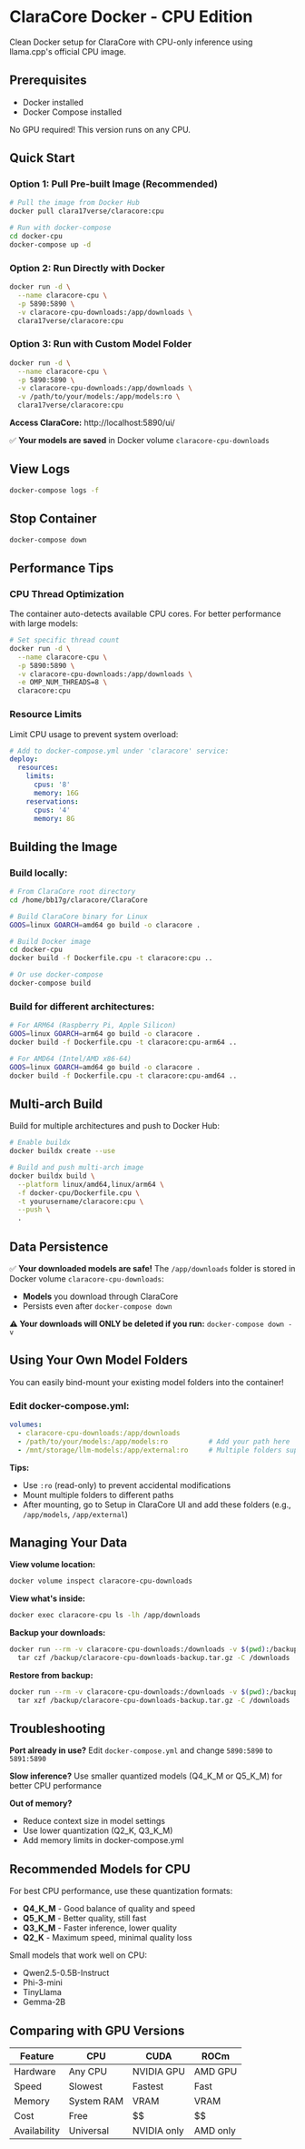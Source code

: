 # ClaraCore Docker - CPU Edition

Clean Docker setup for ClaraCore with CPU-only inference using llama.cpp's official CPU image.

## Prerequisites

- Docker installed
- Docker Compose installed

No GPU required! This version runs on any CPU.

## Quick Start

### Option 1: Pull Pre-built Image (Recommended)

```bash
# Pull the image from Docker Hub
docker pull clara17verse/claracore:cpu

# Run with docker-compose
cd docker-cpu
docker-compose up -d
```

### Option 2: Run Directly with Docker

```bash
docker run -d \
  --name claracore-cpu \
  -p 5890:5890 \
  -v claracore-cpu-downloads:/app/downloads \
  clara17verse/claracore:cpu
```

### Option 3: Run with Custom Model Folder

```bash
docker run -d \
  --name claracore-cpu \
  -p 5890:5890 \
  -v claracore-cpu-downloads:/app/downloads \
  -v /path/to/your/models:/app/models:ro \
  clara17verse/claracore:cpu
```

**Access ClaraCore:** http://localhost:5890/ui/

✅ **Your models are saved** in Docker volume `claracore-cpu-downloads`

## View Logs

```bash
docker-compose logs -f
```

## Stop Container

```bash
docker-compose down
```

## Performance Tips

### CPU Thread Optimization
The container auto-detects available CPU cores. For better performance with large models:

```bash
# Set specific thread count
docker run -d \
  --name claracore-cpu \
  -p 5890:5890 \
  -v claracore-cpu-downloads:/app/downloads \
  -e OMP_NUM_THREADS=8 \
  claracore:cpu
```

### Resource Limits
Limit CPU usage to prevent system overload:

```yaml
# Add to docker-compose.yml under 'claracore' service:
deploy:
  resources:
    limits:
      cpus: '8'
      memory: 16G
    reservations:
      cpus: '4'
      memory: 8G
```

## Building the Image

### Build locally:
```bash
# From ClaraCore root directory
cd /home/bb17g/claracore/ClaraCore

# Build ClaraCore binary for Linux
GOOS=linux GOARCH=amd64 go build -o claracore .

# Build Docker image
cd docker-cpu
docker build -f Dockerfile.cpu -t claracore:cpu ..

# Or use docker-compose
docker-compose build
```

### Build for different architectures:
```bash
# For ARM64 (Raspberry Pi, Apple Silicon)
GOOS=linux GOARCH=arm64 go build -o claracore .
docker build -f Dockerfile.cpu -t claracore:cpu-arm64 ..

# For AMD64 (Intel/AMD x86-64)
GOOS=linux GOARCH=amd64 go build -o claracore .
docker build -f Dockerfile.cpu -t claracore:cpu-amd64 ..
```

## Multi-arch Build

Build for multiple architectures and push to Docker Hub:

```bash
# Enable buildx
docker buildx create --use

# Build and push multi-arch image
docker buildx build \
  --platform linux/amd64,linux/arm64 \
  -f docker-cpu/Dockerfile.cpu \
  -t yourusername/claracore:cpu \
  --push \
  .
```

## Data Persistence

✅ **Your downloaded models are safe!** The `/app/downloads` folder is stored in Docker volume `claracore-cpu-downloads`:
- **Models** you download through ClaraCore
- Persists even after `docker-compose down`

**⚠️ Your downloads will ONLY be deleted if you run:** `docker-compose down -v`

## Using Your Own Model Folders

You can easily bind-mount your existing model folders into the container!

### Edit docker-compose.yml:
```yaml
volumes:
  - claracore-cpu-downloads:/app/downloads
  - /path/to/your/models:/app/models:ro          # Add your path here
  - /mnt/storage/llm-models:/app/external:ro     # Multiple folders supported
```

**Tips:**
- Use `:ro` (read-only) to prevent accidental modifications
- Mount multiple folders to different paths
- After mounting, go to Setup in ClaraCore UI and add these folders (e.g., `/app/models`, `/app/external`)

## Managing Your Data

**View volume location:**
```bash
docker volume inspect claracore-cpu-downloads
```

**View what's inside:**
```bash
docker exec claracore-cpu ls -lh /app/downloads
```

**Backup your downloads:**
```bash
docker run --rm -v claracore-cpu-downloads:/downloads -v $(pwd):/backup ubuntu \
  tar czf /backup/claracore-cpu-downloads-backup.tar.gz -C /downloads .
```

**Restore from backup:**
```bash
docker run --rm -v claracore-cpu-downloads:/downloads -v $(pwd):/backup ubuntu \
  tar xzf /backup/claracore-cpu-downloads-backup.tar.gz -C /downloads
```

## Troubleshooting

**Port already in use?** Edit `docker-compose.yml` and change `5890:5890` to `5891:5890`

**Slow inference?** Use smaller quantized models (Q4_K_M or Q5_K_M) for better CPU performance

**Out of memory?** 
- Reduce context size in model settings
- Use lower quantization (Q2_K, Q3_K_M)
- Add memory limits in docker-compose.yml

## Recommended Models for CPU

For best CPU performance, use these quantization formats:
- **Q4_K_M** - Good balance of quality and speed
- **Q5_K_M** - Better quality, still fast
- **Q3_K_M** - Faster inference, lower quality
- **Q2_K** - Maximum speed, minimal quality loss

Small models that work well on CPU:
- Qwen2.5-0.5B-Instruct
- Phi-3-mini
- TinyLlama
- Gemma-2B

## Comparing with GPU Versions

| Feature | CPU | CUDA | ROCm |
|---------|-----|------|------|
| Hardware | Any CPU | NVIDIA GPU | AMD GPU |
| Speed | Slowest | Fastest | Fast |
| Memory | System RAM | VRAM | VRAM |
| Cost | Free | $$ | $$ |
| Availability | Universal | NVIDIA only | AMD only |
